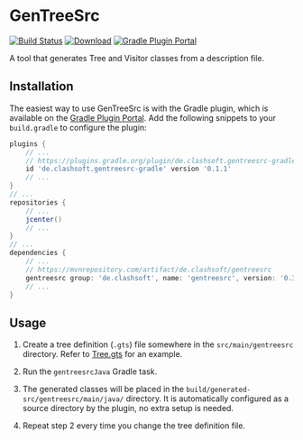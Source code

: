 # GenTreeSrc

[![Build Status](https://travis-ci.org/Clashsoft/GenTreeSrc.svg?branch=master)](https://travis-ci.org/Clashsoft/GenTreeSrc)
[![Download](https://api.bintray.com/packages/clashsoft/maven/gentreesrc/images/download.svg)](https://bintray.com/clashsoft/maven/gentreesrc/_latestVersion)
[![Gradle Plugin Portal](https://img.shields.io/maven-metadata/v/https/plugins.gradle.org/m2/de/clashsoft/gentreesrc-gradle/de.clashsoft.gentreesrc-gradle.gradle.plugin/maven-metadata.xml.svg?colorB=blue&label=Gradle%20Plugin%20Portal)](https://plugins.gradle.org/plugin/de.clashsoft.gentreesrc-gradle)

A tool that generates Tree and Visitor classes from a description file.

## Installation

The easiest way to use GenTreeSrc is with the Gradle plugin, which is available on the
[Gradle Plugin Portal](https://plugins.gradle.org/plugin/de.clashsoft.gentreesrc-gradle).
Add the following snippets to your `build.gradle` to configure the plugin:

```groovy
plugins {
	// ...
	// https://plugins.gradle.org/plugin/de.clashsoft.gentreesrc-gradle
	id 'de.clashsoft.gentreesrc-gradle' version '0.1.1'
	// ...
}
// ...
repositories {
	// ...
	jcenter()
	// ...
}
// ...
dependencies {
	// ...
	// https://mvnrepository.com/artifact/de.clashsoft/gentreesrc
	gentreesrc group: 'de.clashsoft', name: 'gentreesrc', version: '0.3.1'
	// ...
}
```

## Usage

1. Create a tree definition (`.gts`) file somewhere in the `src/main/gentreesrc` directory.
   Refer to [Tree.gts](src/test/gentreesrc/Tree.gts) for an example.
   
2. Run the `gentreesrcJava` Gradle task.
   
3. The generated classes will be placed in the `build/generated-src/gentreesrc/main/java/` directory.
   It is automatically configured as a source directory by the plugin, no extra setup is needed.

4. Repeat step 2 every time you change the tree definition file.
